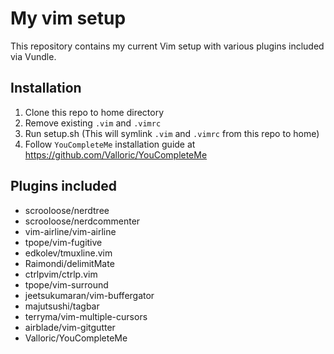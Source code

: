 # My vim setup
This repository contains my current Vim setup with various plugins included via Vundle.

## Installation
1. Clone this repo to home directory
2. Remove existing `.vim` and `.vimrc`
3. Run setup.sh (This will symlink `.vim` and `.vimrc` from this repo to home)
4. Follow `YouCompleteMe` installation guide at https://github.com/Valloric/YouCompleteMe

## Plugins included
- scrooloose/nerdtree
- scrooloose/nerdcommenter
- vim-airline/vim-airline
- tpope/vim-fugitive
- edkolev/tmuxline.vim
- Raimondi/delimitMate
- ctrlpvim/ctrlp.vim
- tpope/vim-surround
- jeetsukumaran/vim-buffergator
- majutsushi/tagbar
- terryma/vim-multiple-cursors
- airblade/vim-gitgutter
- Valloric/YouCompleteMe

